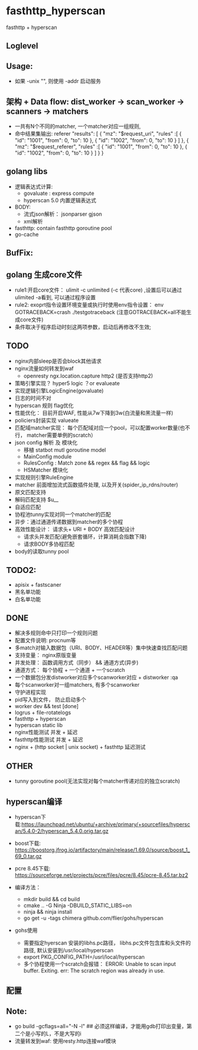 # fasthttp_hyperscan

fasthttp + hyperscan

## Loglevel

## Usage:
- 如果 -unix "", 则使用 -addr 启动服务

## 架构 + Data flow: dist_worker -> scan_worker -> scanners -> matchers
+ 一共有N个不同的matcher, 一个matcher对应一组规则,
+ 命中结果集输出:
referer
    "results": [
    {
        "mz": "$request_uri",
        "rules" :[
        {
            "id": "1001",
            "from": 0,
            "to": 10
        },
        {
            "id": "1002",
            "from": 0,
            "to": 10
        }
        ]
    },
    {
        "mz": "$request_referer",
        "rules" :[
        {
            "id": "1001",
            "from": 0,
            "to": 10
        },
        {
            "id": "1002",
            "from": 0,
            "to": 10
        }
        ]
    }
}

## golang libs
+ 逻辑表达式计算:
    + govaluate : express compute
    + hyperscan 5.0 内置逻辑表达式
+ BODY:
    + 流式json解析： jsonparser gjson
    + xml解析
+ fasthttp: contain fasthttp goroutine pool
+ go-cache

## BufFix:

## golang 生成core文件
+ rule1:开启core文件： ulimit -c unlimited (-c 代表core) ,设置后可以通过ulimited -a看到, 可以通过程序设置
+ rule2: exoprt指令设置环境变量或执行时使用env指令设置： env GOTRACEBACK=crash ./testgotraceback  (注意GOTRACEBACK=all不能生成core文件)
+ 条件取决于程序启动时刻这两项参数，启动后再修改不生效;

## TODO
+ nginx内部sleep是否会block其他请求
+ nginx流量如何转发到waf
    + openresty ngx.location.capture http2 (是否支持http2)
+ 策略引擎实现？  hyper5 logic ？or evalueate
+ 实现逻辑引擎LogicEngine(govaluate)
+ 日志的时间不对
+ hyperscan 规则 flag优化
+ 性能优化： 目前开启WAF, 性能从7w下降到3w(白流量和黑流量一样)
+ policiers封装实现 valueate
+ 匹配域matcher实现： 每个匹配域对应一个pool，可以配置worker数量(也不行， matcher需要单例的scratch）
+ json config 解析 及 模块化
    + 移植 statbot mutl goroutine model
    + MainConfig module
    + RulesConfig : Match zone && regex && flag && logic
    + HSMatcher 模块化 
+ 实现规则引擎RuleEngine
+ matcher 前面增加流式函数插件处理, 以及开关(spider_ip_rdns/router)
+ 原文匹配支持
+ 解码匹配支持 $u__
+ 自适应匹配
+ 协程池tunny实现对同一个matcher的匹配
+ 异步：通过通道传递数据到matcher的多个协程
+ 高效性能设计： 请求头+ URI + BODY 高效匹配设计
    + 请求头并发匹配(避免嵌套循环，计算消耗会指数下降)
    + 请求BODY多协程匹配
+ body的读取tunny pool

## TODO2:
+ apisix + fastscaner
+ 黑名单功能
+ 白名单功能

## DONE
+ 解决多规则命中只打印一个规则问题
+ 配置文件说明: procnum等
+ 多match对输入数据包（URI、BODY、HEADER等）集中快速查找匹配问题
+ 支持变量： nginx原版变量
+ 并发处理： 函数调用方式（同步） &&  通道方式(异步)
+ 通道方式： 每个协程 +  一个通道 +  一个scratch
+ 一个数据包分发distworker对应多个scanworker对应 +  distworker :qa
+ 每个scanworker对一组matchers, 有多个scanworker
+ 守护进程实现
+ pid写入到文件， 防止启动多个
+ worker dev && test  [done]
+ logrus + file-rotatelogs
+ fasthttp + hyperscan 
+ hyperscan static lib 
+ nginx性能测试 并发 + 延迟
+ fasthttp性能测试 并发 + 延迟
+ nginx + (http socket | unix socket)  + fasthttp 延迟测试

## OTHER
+ tunny goroutine pool(无法实现对每个matcher传递对应的独立scratch)

## hyperscan编译
+ hyperscan下载:https://launchpad.net/ubuntu/+archive/primary/+sourcefiles/hyperscan/5.4.0-2/hyperscan_5.4.0.orig.tar.gz
+ boost下载: https://boostorg.jfrog.io/artifactory/main/release/1.69.0/source/boost_1_69_0.tar.gz
+ pcre 8.45下载: https://sourceforge.net/projects/pcre/files/pcre/8.45/pcre-8.45.tar.bz2
+ 编译方法：
    + mkdir build && cd build
    + cmake .. -G Ninja -DBUILD_STATIC_LIBS=on
    + ninja && ninja install
    + go get -u -tags chimera github.com/flier/gohs/hyperscan

+ gohs使用
    + 需要指定hyerscan 安装的libhs.pc路径， libhs.pc文件包含库和头文件的路径, 默认安装到/usr/local/hyperscan
    + export PKG_CONFIG_PATH=/usrl/local/hyperscan
    + 多个协程使用一个scratch会报错： ERROR: Unable to scan input buffer. Exiting. err: The scratch region was already in use.



## 配置 


## Note:
+ go build -gcflags=all="-N -l"  ## 必须这样编译，才能用gdb打印出变量，第二个是小写的L，不是大写的i
+ 流量转发到waf: 使用resty.http连接waf模块

